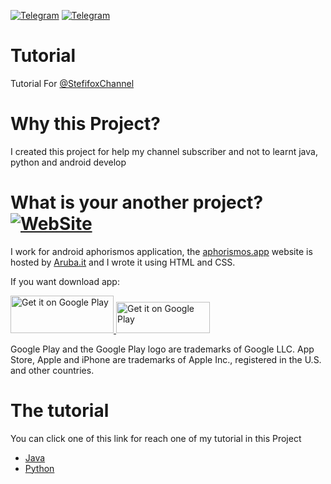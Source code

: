 [![Telegram](https://img.shields.io/badge/Telegram-%40Stefifox-orange.svg)](https://t.me/TwigFox)
[![Telegram](https://img.shields.io/badge/Telegram-%40StefifoxApps-orange.svg)](https://t.me/StefifoxChannell)
# Tutorial
Tutorial For <a href="https://t.me/StefifoxChannel">@StefifoxChannel</a>

# Why this Project?
I created this project for help my channel subscriber and not to learnt java, python and android develop

# What is your another project? [![WebSite](https://img.shields.io/badge/WebSite-www.aphorismos.app-green.svg)](https://www.aphorismos.app)

I work for android aphorismos application, the <a href="https://aruba.it">aphorismos.app</a> website is hosted by <a href="https://aruba.it">Aruba.it</a> and I wrote it using HTML and CSS.

If you want download app: 
<table>
  <tr>
   <a href='https://play.google.com/store/apps/details?id=dev.aphorismos&pcampaignid=MKT-Other-global-all-co-prtnr-py-PartBadge-Mar2515-1'>
    <img alt='Get it on Google Play' src='https://play.google.com/intl/en_us/badges/images/generic/en_badge_web_generic.png' width="165" height="60" /></a>
  </tr>
  <tr>
    <a href="https://itunes.apple.com/us/app/aphorismos/id1403790864?mt=8">
      <img alt='Get it on Google Play' src='https://linkmaker.itunes.apple.com/assets/shared/badges/en-us/appstore-lrg.svg' width="150" height="50"></a>
  </tr>
  
Google Play and the Google Play logo are trademarks of Google LLC.
App Store, Apple and iPhone are trademarks of Apple Inc., registered in the U.S. and other countries.

# The tutorial
You can click one of this link for reach one of my tutorial in this Project
<ul>
  <li><a href="https://github.com/Stefifox/Tutorial/tree/master/Tutorial/Java">Java</a></li>
  <li><a href="https://github.com/Stefifox/Tutorial/tree/master/Tutorial/python">Python</a></li>
</ul>
